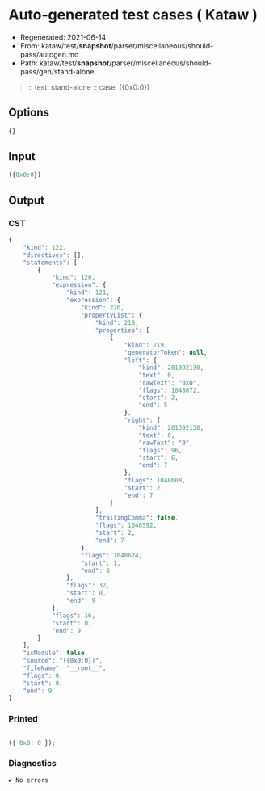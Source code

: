 # Auto-generated test cases ( Kataw )
- Regenerated: 2021-06-14
- From: kataw/test/__snapshot__/parser/miscellaneous/should-pass/autogen.md
- Path: kataw/test/__snapshot__/parser/miscellaneous/should-pass/gen/stand-alone
> :: test: stand-alone
> :: case: ({0x0:0})
## Options

`````js
{}
`````
## Input

`````js
({0x0:0})
`````
## Output

### CST

```javascript
{
    "kind": 122,
    "directives": [],
    "statements": [
        {
            "kind": 120,
            "expression": {
                "kind": 121,
                "expression": {
                    "kind": 220,
                    "propertyList": {
                        "kind": 218,
                        "properties": [
                            {
                                "kind": 219,
                                "generatorToken": null,
                                "left": {
                                    "kind": 201392130,
                                    "text": 0,
                                    "rawText": "0x0",
                                    "flags": 1048672,
                                    "start": 2,
                                    "end": 5
                                },
                                "right": {
                                    "kind": 201392130,
                                    "text": 0,
                                    "rawText": "0",
                                    "flags": 96,
                                    "start": 6,
                                    "end": 7
                                },
                                "flags": 1048608,
                                "start": 2,
                                "end": 7
                            }
                        ],
                        "trailingComma": false,
                        "flags": 1048592,
                        "start": 2,
                        "end": 7
                    },
                    "flags": 1048624,
                    "start": 1,
                    "end": 8
                },
                "flags": 32,
                "start": 0,
                "end": 9
            },
            "flags": 16,
            "start": 0,
            "end": 9
        }
    ],
    "isModule": false,
    "source": "({0x0:0})",
    "fileName": "__root__",
    "flags": 0,
    "start": 0,
    "end": 9
}
```

### Printed

```javascript

({ 0x0: 0 });
```

### Diagnostics

```javascript
✔ No errors
```

